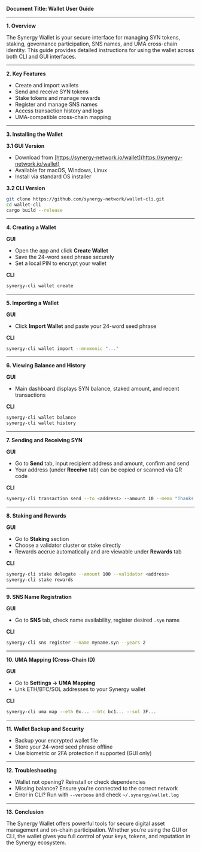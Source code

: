 **Document Title: Wallet User Guide**

---

**1. Overview**

The Synergy Wallet is your secure interface for managing SYN tokens, staking, governance participation, SNS names, and UMA cross-chain identity. This guide provides detailed instructions for using the wallet across both CLI and GUI interfaces.

---

**2. Key Features**

* Create and import wallets
* Send and receive SYN tokens
* Stake tokens and manage rewards
* Register and manage SNS names
* Access transaction history and logs
* UMA-compatible cross-chain mapping

---

**3. Installing the Wallet**

**3.1 GUI Version**

* Download from [https://synergy-network.io/wallet](https://synergy-network.io/wallet)
* Available for macOS, Windows, Linux
* Install via standard OS installer

**3.2 CLI Version**

```bash
git clone https://github.com/synergy-network/wallet-cli.git
cd wallet-cli
cargo build --release
```

---

**4. Creating a Wallet**

**GUI**

* Open the app and click **Create Wallet**
* Save the 24-word seed phrase securely
* Set a local PIN to encrypt your wallet

**CLI**

```bash
synergy-cli wallet create
```

---

**5. Importing a Wallet**

**GUI**

* Click **Import Wallet** and paste your 24-word seed phrase

**CLI**

```bash
synergy-cli wallet import --mnemonic "..."
```

---

**6. Viewing Balance and History**

**GUI**

* Main dashboard displays SYN balance, staked amount, and recent transactions

**CLI**

```bash
synergy-cli wallet balance
synergy-cli wallet history
```

---

**7. Sending and Receiving SYN**

**GUI**

* Go to **Send** tab, input recipient address and amount, confirm and send
* Your address (under **Receive** tab) can be copied or scanned via QR code

**CLI**

```bash
synergy-cli transaction send --to <address> --amount 10 --memo "Thanks!"
```

---

**8. Staking and Rewards**

**GUI**

* Go to **Staking** section
* Choose a validator cluster or stake directly
* Rewards accrue automatically and are viewable under **Rewards** tab

**CLI**

```bash
synergy-cli stake delegate --amount 100 --validator <address>
synergy-cli stake rewards
```

---

**9. SNS Name Registration**

**GUI**

* Go to **SNS** tab, check name availability, register desired `.syn` name

**CLI**

```bash
synergy-cli sns register --name myname.syn --years 2
```

---

**10. UMA Mapping (Cross-Chain ID)**

**GUI**

* Go to **Settings → UMA Mapping**
* Link ETH/BTC/SOL addresses to your Synergy wallet

**CLI**

```bash
synergy-cli uma map --eth 0x... --btc bc1... --sol 3F...
```

---

**11. Wallet Backup and Security**

* Backup your encrypted wallet file
* Store your 24-word seed phrase offline
* Use biometric or 2FA protection if supported (GUI only)

---

**12. Troubleshooting**

* Wallet not opening? Reinstall or check dependencies
* Missing balance? Ensure you're connected to the correct network
* Error in CLI? Run with `--verbose` and check `~/.synergy/wallet.log`

---

**13. Conclusion**

The Synergy Wallet offers powerful tools for secure digital asset management and on-chain participation. Whether you’re using the GUI or CLI, the wallet gives you full control of your keys, tokens, and reputation in the Synergy ecosystem.

